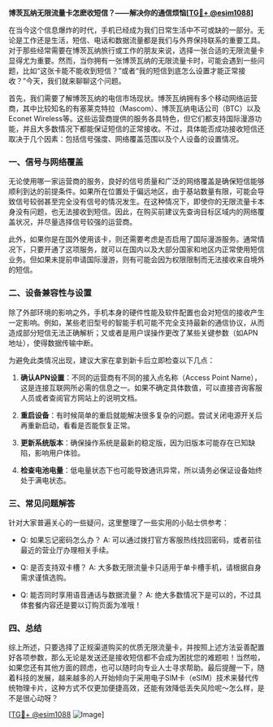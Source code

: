 **博茨瓦纳无限流量卡怎麽收短信？——解决你的通信烦恼[[TG💪+ @esim1088](https://t.me/s/esim1088)]**

在当今这个信息爆炸的时代，手机已经成为我们日常生活中不可或缺的一部分。无论是工作还是生活，短信、电话和数据流量都是我们与外界保持联系的重要工具。对于那些经常需要在博茨瓦纳旅行或工作的朋友来说，选择一张合适的无限流量卡显得尤为重要。然而，当你拥有一张博茨瓦纳的无限流量卡时，可能会遇到一些问题，比如“这张卡能不能收到短信？”或者“我的短信到底怎么设置才能正常接收？”今天，我们就来聊聊这个问题。

首先，我们需要了解博茨瓦纳的电信市场现状。博茨瓦纳拥有多个移动网络运营商，其中比较知名的有塞莱克特拉（Mascom）、博茨瓦纳电话公司（BTC）以及Econet Wireless等。这些运营商提供的服务各具特色，但它们都支持国际漫游功能，并且大多数情况下都能保证短信的正常接收。不过，具体能否成功接收短信还取决于几个因素：包括信号强度、网络覆盖范围以及个人设备的设置情况。

### 一、信号与网络覆盖

无论使用哪一家运营商的服务，良好的信号质量和广泛的网络覆盖是确保短信能够顺利到达的前提条件。如果所在位置处于偏远地区，由于基站数量有限，可能会导致信号较弱甚至完全没有信号的情况发生。在这种情况下，即使你的无限流量卡本身没有问题，也无法接收到短信。因此，在购买前建议先查询目标区域内的网络覆盖状况，并尽量选择信号较强的运营商。

此外，如果你是在国外使用该卡，则还需要考虑是否启用了国际漫游服务。通常情况下，只要开通了这项服务，就可以在国内以及大部分国家和地区内正常使用短信业务。但如果未提前申请国际漫游，则有可能会因为权限限制而无法接收来自境外的短信。

### 二、设备兼容性与设置

除了外部环境的影响之外，手机本身的硬件性能及软件配置也会对短信的接收产生一定影响。例如，某些老旧型号的智能手机可能不完全支持最新的通信协议，从而造成部分短信无法正确解析；又或者是用户误操作更改了某些关键参数（如APN地址），使得数据传输中断。

为避免此类情况出现，建议大家在拿到新卡后立即检查以下几点：

1. **确认APN设置**：不同的运营商有不同的接入点名称（Access Point Name），这是连接互联网所必需的信息之一。如果不确定具体数值，可以直接咨询客服人员或者查阅官方网站上的说明文档。
   
2. **重启设备**：有时候简单的重启就能解决很多复杂的问题。尝试关闭电源开关后再重新启动，看看是否能恢复正常。
   
3. **更新系统版本**：确保操作系统是最新的稳定版，因为旧版本可能存在已知缺陷，影响用户体验。

4. **检查电池电量**：低电量状态下也可能导致通讯异常，所以请务必保证设备始终处于满电状态。

### 三、常见问题解答

针对大家普遍关心的一些疑问，这里整理了一些实用的小贴士供参考：

- Q: 如果忘记密码怎么办？
  A: 可以通过拨打官方客服热线找回密码，或者前往最近的营业厅办理相关手续。

- Q: 是否支持双卡槽？
  A: 大多数无限流量卡只适用于单卡槽手机，请根据自身需求谨慎选购。

- Q: 能否同时享用语音通话与数据流量？
  A: 绝大多数情况下是可以的，不过具体套餐内容还是要以订购页面为准哦！

### 四、总结

综上所述，只要选择了正规渠道购买的优质无限流量卡，并按照上述方法妥善配置好各项参数，那么无论是发送还是接收短信都不会成为困扰您的难题啦！当然啦，如果您还有其他方面的顾虑，也可以随时向专业人士寻求帮助。最后提醒一下，随着科技的发展，越来越多的人开始倾向于采用电子SIM卡（eSIM）技术来替代传统物理卡片，这种方式不仅更加便捷高效，还能有效降低丢失风险呢～怎么样，是不是很心动呀？

[[TG💪+ @esim1088](https://t.me/s/esim1088) ![Image](https://i.postimg.cc/4NQfJmqS/Snipaste-2025-05-13-00-14-12.png)]